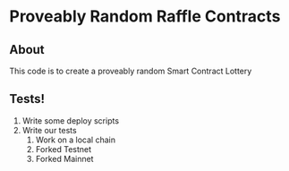 # Proveably Random Raffle Contracts

## About

This code is to create a proveably random Smart Contract Lottery

## Tests!

1. Write some deploy scripts
2. Write our tests
   1. Work on a local chain
   2. Forked Testnet
   3. Forked Mainnet